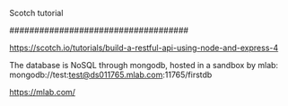 Scotch tutorial

####################################

https://scotch.io/tutorials/build-a-restful-api-using-node-and-express-4

The database is NoSQL through mongodb, hosted in a sandbox by mlab:
mongodb://test:test@ds011765.mlab.com:11765/firstdb

https://mlab.com/